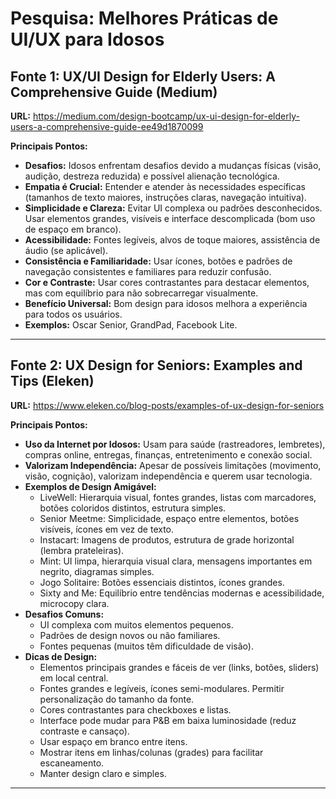 # Pesquisa: Melhores Práticas de UI/UX para Idosos

## Fonte 1: UX/UI Design for Elderly Users: A Comprehensive Guide (Medium)

**URL:** https://medium.com/design-bootcamp/ux-ui-design-for-elderly-users-a-comprehensive-guide-ee49d1870099

**Principais Pontos:**

*   **Desafios:** Idosos enfrentam desafios devido a mudanças físicas (visão, audição, destreza reduzida) e possível alienação tecnológica.
*   **Empatia é Crucial:** Entender e atender às necessidades específicas (tamanhos de texto maiores, instruções claras, navegação intuitiva).
*   **Simplicidade e Clareza:** Evitar UI complexa ou padrões desconhecidos. Usar elementos grandes, visíveis e interface descomplicada (bom uso de espaço em branco).
*   **Acessibilidade:** Fontes legíveis, alvos de toque maiores, assistência de áudio (se aplicável).
*   **Consistência e Familiaridade:** Usar ícones, botões e padrões de navegação consistentes e familiares para reduzir confusão.
*   **Cor e Contraste:** Usar cores contrastantes para destacar elementos, mas com equilíbrio para não sobrecarregar visualmente.
*   **Benefício Universal:** Bom design para idosos melhora a experiência para todos os usuários.
*   **Exemplos:** Oscar Senior, GrandPad, Facebook Lite.

---


## Fonte 2: UX Design for Seniors: Examples and Tips (Eleken)

**URL:** https://www.eleken.co/blog-posts/examples-of-ux-design-for-seniors

**Principais Pontos:**

*   **Uso da Internet por Idosos:** Usam para saúde (rastreadores, lembretes), compras online, entregas, finanças, entretenimento e conexão social.
*   **Valorizam Independência:** Apesar de possíveis limitações (movimento, visão, cognição), valorizam independência e querem usar tecnologia.
*   **Exemplos de Design Amigável:**
    *   LiveWell: Hierarquia visual, fontes grandes, listas com marcadores, botões coloridos distintos, estrutura simples.
    *   Senior Meetme: Simplicidade, espaço entre elementos, botões visíveis, ícones em vez de texto.
    *   Instacart: Imagens de produtos, estrutura de grade horizontal (lembra prateleiras).
    *   Mint: UI limpa, hierarquia visual clara, mensagens importantes em negrito, diagramas simples.
    *   Jogo Solitaire: Botões essenciais distintos, ícones grandes.
    *   Sixty and Me: Equilíbrio entre tendências modernas e acessibilidade, microcopy clara.
*   **Desafios Comuns:**
    *   UI complexa com muitos elementos pequenos.
    *   Padrões de design novos ou não familiares.
    *   Fontes pequenas (muitos têm dificuldade de visão).
*   **Dicas de Design:**
    *   Elementos principais grandes e fáceis de ver (links, botões, sliders) em local central.
    *   Fontes grandes e legíveis, ícones semi-modulares. Permitir personalização do tamanho da fonte.
    *   Cores contrastantes para checkboxes e listas.
    *   Interface pode mudar para P&B em baixa luminosidade (reduz contraste e cansaço).
    *   Usar espaço em branco entre itens.
    *   Mostrar itens em linhas/colunas (grades) para facilitar escaneamento.
    *   Manter design claro e simples.

---

